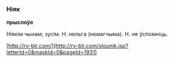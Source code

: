### Ніяк
**прыслоўе**

Ніякім чынам; зусім. Н. нельга (немагчыма). Н. не ўспомніць.

<a rel="author">[http://rv-blr.com/](http://rv-blr.com/slounik.jsp?letterId=0&maskId=0&pageId=1931)</a>
